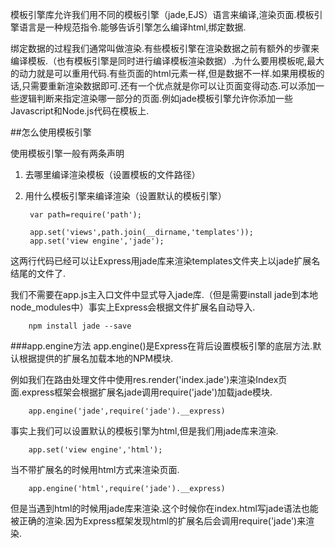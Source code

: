模板引擎库允许我们用不同的模板引擎（jade,EJS）语言来编译,渲染页面.模板引擎语言是一种规范指令.能够告诉引擎怎么编译html,绑定数据.

绑定数据的过程我们通常叫做渲染.有些模板引擎在渲染数据之前有额外的步骤来编译模板.（也有模板引擎是同时进行编译模板渲染数据）.为什么要用模板呢,最大的动力就是可以重用代码.有些页面的html元素一样,但是数据不一样.如果用模板的话,只需要重新渲染数据即可.还有一个优点就是你可以让页面变得动态.可以添加一些逻辑判断来指定渲染哪一部分的页面.例如jade模板引擎允许你添加一些Javascript和Node.js代码在模板上.


##怎么使用模板引擎

使用模板引擎一般有两条声明
1. 去哪里编译渲染模板（设置模板的文件路径）
2. 用什么模板引擎来编译渲染（设置默认的模板引擎）

		var path=require('path');

		app.set('views',path.join(__dirname,'templates'));
		app.set('view engine','jade');

这两行代码已经可以让Express用jade库来渲染templates文件夹上以jade扩展名结尾的文件了.

我们不需要在app.js主入口文件中显式导入jade库.（但是需要install jade到本地node_modules中）事实上Express会根据文件扩展名自动导入.

		npm install jade --save

###app.engine方法
app.engine()是Express在背后设置模板引擎的底层方法.默认根据提供的扩展名加载本地的NPM模块.

例如我们在路由处理文件中使用res.render('index.jade')来渲染Index页面.express框架会根据扩展名jade调用require('jade')加载jade模块.

		app.engine('jade',require('jade').__express)

事实上我们可以设置默认的模板引擎为html,但是我们用jade库来渲染.

		app.set('view engine','html');
当不带扩展名的时候用html方式来渲染页面.

		app.engine('html',require('jade').__express)
但是当遇到html的时候用jade库来渲染.这个时候你在index.html写jade语法也能被正确的渲染.因为Express框架发现html的扩展名后会调用require('jade')来渲染.


